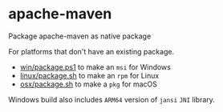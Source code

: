 # apache-maven
Package apache-maven as native package

For platforms that don't have an existing package.

- [win/package.ps1](win/package.ps1) to make an `msi` for Windows
- [linux/package.sh](linux/package.sh) to make an `rpm` for Linux
- [osx/package.sh](osx/package.sh) to make a `pkg` for macOS

Windows build also includes `ARM64` version of `jansi` `JNI` library.
